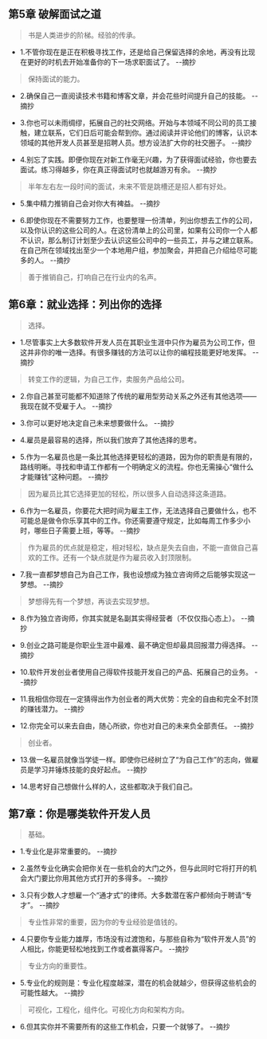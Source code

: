 ## 第5章 破解面试之道

>书是人类进步的阶梯。经验的传承。

- 1.不管你现在是正在积极寻找工作，还是给自己保留选择的余地，再没有比现在更好的时机去开始准备你的下一场求职面试了。 --摘抄

>保持面试的能力。

- 2.确保自己一直阅读技术书籍和博客文章，并会花些时间提升自己的技能。 --摘抄

- 3.你也可以未雨绸缪，拓展自己的社交网络。开始与本领域不同公司的员工接触，建立联系，它们日后可能会帮到你。通过阅读并评论他们的博客，认识本领域的其他开发人员甚至是招聘人员。想方设法扩大你的社交圈子。 --摘抄

- 4.别忘了实践。即便你现在对新工作毫无兴趣，为了获得面试经验，你也要去面试。练习得越多，你在真正得面试时也就越游刃有余。 --摘抄

>半年左右左一段时间的面试，未来不管是跳槽还是招人都有好处。

- 5.集中精力推销自己会对你大有裨益。 --摘抄

- 6.即使你现在不需要努力工作，也要整理一份清单，列出你想去工作的公司，以及你认识的这些公司的人。在这份清单上的公司里，如果有公司你一个人都不认识，那么制订计划至少去认识这些公司中的一些员工，并与之建立联系。在自己所在领域找出至少一个本地用户组，参加聚会，并把自己介绍给尽可能多的人。 --摘抄

>善于推销自己，打响自己在行业内的名声。

## 第6章：就业选择：列出你的选择

>选择。

- 1.尽管事实上大多数软件开发人员在其职业生涯中只作为雇员为公司工作，但这并非你的唯一选择。有很多赚钱的方法可以让你的编程技能更好地发挥。 --摘抄

>转变工作的逻辑，为自己工作，卖服务产品给公司。

- 2.你自己甚至可能都不知道除了传统的雇用型劳动关系之外还有其他选项——我现在就不受雇于人。 --摘抄

- 3.你可以更好地决定自己未来想要做什么。 --摘抄

- 4.雇员是最容易的选择，所以我们放弃了其他选择的思考。

- 5.作为一名雇员也是一条比其他选择更轻松的道路，因为你的职责是有限的，路线明晰。寻找和申请工作都有一个明确定义的流程。你也无需操心“做什么才能赚钱”这种问题。 --摘抄

>因为雇员比其它选择更加的轻松，所以很多人自动选择这条道路。

- 6.作为一名雇员，你要花大把时间为雇主工作，无法选择自己要做什么，也不可能总是做令你乐享其中的工作。你还需要遵守规定，比如每周工作多少小时，哪些日子需要上班，等等。 --摘抄

>作为雇员的优点就是稳定，相对轻松，缺点是失去自由，不能一直做自己喜欢的工作。还有一个缺点就是作为雇员收入封顶限制。

- 7.我一直都梦想自己为自己工作，我也设想成为独立咨询师之后能够实现这一梦想。 --摘抄

>梦想得先有一个梦想，再谈去实现梦想。

- 8.作为独立咨询师，你其实就是名副其实得经营者（不仅仅指心态上）。 --摘抄

- 9.创业之路可能是你职业生涯中最难、最不确定但却最具回报潜力得选择。 --摘抄

- 10.软件开发创业者使用自己得软件技能开发自己的产品、拓展自己的业务。 --摘抄

- 11.我相信你现在一定猜得出作为创业者的两大优势：完全的自由和完全不封顶的赚钱潜力。 --摘抄

- 12.你完全可以来去自由，随心所欲，你也对自己的未来负全部责任。 --摘抄

>创业者。

- 13.做一名雇员就像当学徒一样。即使你已经树立了“为自己工作”的志向，做雇员是学习并锤炼技能的良好起点。 --摘抄

- 14.思考好自己想做什么样的人，这些都取决于我们自己。

## 第7章：你是哪类软件开发人员

>基础。

- 1.专业化是非常重要的。 --摘抄

- 2.虽然专业化确实会把你关在一些机会的大门之外，但与此同时它将打开的机会大门要比你用其他方式打开的多得多。 --摘抄

- 3.只有少数人才想雇一个“通才式”的律师。大多数潜在客户都倾向于聘请“专才”。 --摘抄

>专业性非常的重要，因为你的专业经验是值钱的。

- 4.只要你专业能力雄厚，市场没有过渡饱和，与那些自称为“软件开发人员”的人相比，你能更轻松地找到工作或者赢得客户。 --摘抄

>专业方向的重要性。

- 5.专业化的规则是：专业化程度越深，潜在的机会就越少，但获得这些机会的可能性越大。 --摘抄

>可视化，工程化，组件化。可视化方向和架构方向。

- 6.但其实你并不需要所有的这些工作机会，只要一个就够了。 --摘抄
